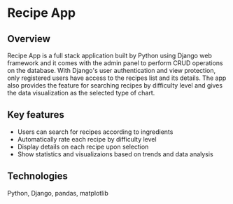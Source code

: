 # Recipe App

## Overview

Recipe App is a full stack application built by Python using Django web framework and it comes with the admin panel to perform CRUD operations on the database. With Django's user authentication and view protection, only registered users have access to the recipes list and its details. The app also provides the feature for searching recipes by difficulty level and gives the data visualization as the selected type of chart. 

## Key features

- Users can search for recipes according to ingredients
- Automatically rate each recipe by difficulty level
- Display details on each recipe upon selection
- Show statistics and visualizaions based on trends and data analysis

## Technologies

Python, Django, pandas, matplotlib
